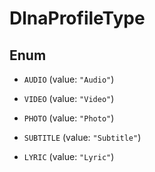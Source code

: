 

# DlnaProfileType

## Enum


* `AUDIO` (value: `"Audio"`)

* `VIDEO` (value: `"Video"`)

* `PHOTO` (value: `"Photo"`)

* `SUBTITLE` (value: `"Subtitle"`)

* `LYRIC` (value: `"Lyric"`)



